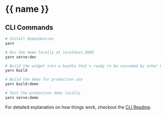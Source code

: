 # {{ name }}

## CLI Commands

``` bash
# Install dependencies
yarn

# Run the demo locally at localhost:3000
yarn serve:dev

# Build the widget into a bundle that's ready to be consumed by other Preact web apps
yarn build

# Build the demo for production use
yarn build:demo

# Test the production demo locally
yarn serve:demo
```

For detailed explanation on how things work, checkout the [CLI Readme](https://github.com/preactjs/preact-cli/blob/master/README.md).
